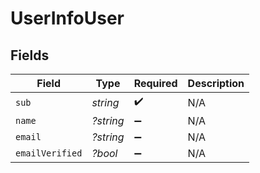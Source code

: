 # UserInfoUser


## Fields

| Field              | Type               | Required           | Description        |
| ------------------ | ------------------ | ------------------ | ------------------ |
| `sub`              | *string*           | :heavy_check_mark: | N/A                |
| `name`             | *?string*          | :heavy_minus_sign: | N/A                |
| `email`            | *?string*          | :heavy_minus_sign: | N/A                |
| `emailVerified`    | *?bool*            | :heavy_minus_sign: | N/A                |